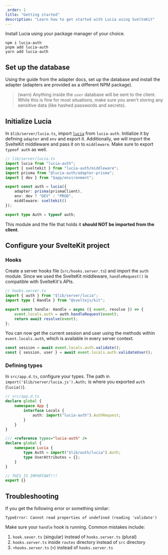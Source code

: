 ```yaml
---
_order: 1
title: "Getting started"
description: "Learn how to get started with Lucia using SvelteKit"
---
```


Install Lucia using your package manager of your choice.

```
npm i lucia-auth
pnpm add lucia-auth
yarn add lucia-auth
```

## Set up the database

Using the guide from the adapter docs, set up the database and install the adapter (adapters are provided as a different NPM package).

> (warn) Anything inside the `user` database will be sent to the client. While this is fine for most situations, make sure you aren't storing any sensitive data (like hashed passwords and secrets).

## Initialize Lucia

In `$lib/server/lucia.ts`, import [`lucia`](/reference/lucia-auth/auth) from `lucia-auth`. Initialize it by defining `adapter` and `env` and export it. Additionally, we will import the SvelteKit middleware and pass it on to `middleware`. Make sure to export `typeof auth` as well.

```ts
// lib/server/lucia.ts
import lucia from "lucia-auth";
import { sveltekit } from "lucia-auth/middleware";
import prisma from "@lucia-auth/adapter-prisma";
import { dev } from "$app/environment";

export const auth = lucia({
	adapter: prisma(prismaClient),
	env: dev ? "DEV" : "PROD",
	middleware: sveltekit()
});

export type Auth = typeof auth;
```

This module and the file that holds it **should NOT be imported from the client**.

## Configure your SvelteKit project

### Hooks

Create a server hooks file (`src/hooks.server.ts`) and import the `auth` module. Since we used the SvelteKit middleware, `handleRequest()` is compatible with SvelteKit's APIs.

```ts
// hooks.server.ts
import { auth } from "$lib/server/lucia";
import type { Handle } from "@sveltejs/kit";

export const handle: Handle = async ({ event, resolve }) => {
	event.locals.auth = auth.handleRequest(event);
	return await resolve(event);
};
```

You can now get the current session and user using the methods within `event.locals.auth`, which is available in every server context.

```ts
const session = await event.locals.auth.validate();
const { session, user } = await event.locals.auth.validateUser();
```

### Defining types

In `src/app.d.ts`, configure your types. The path in `import('$lib/server/lucia.js').Auth;` is where you exported `auth` (`lucia()`).

```ts
// src/app.d.ts
declare global {
	namespace App {
		interface Locals {
			auth: import("lucia-auth").AuthRequest;
		}
	}
}

/// <reference types="lucia-auth" />
declare global {
	namespace Lucia {
		type Auth = import("$lib/auth/lucia").Auth;
		type UserAttributes = {};
	}
}

// THIS IS IMPORTANT!!!
export {}
```

## Troubleshooting

If you get the following error or something similar:

```
TypeError: Cannot read properties of undefined (reading 'validate')
```

Make sure your `handle` hook is running. Common mistakes include:

1. `hook.sever.ts` (singular) instead of `hooks.server.ts` (plural)
2. `hooks.server.ts` inside `routes` directory instead of `src` directory
3. `+hooks.server.ts` (`+`) instead of `hooks.server.ts`
